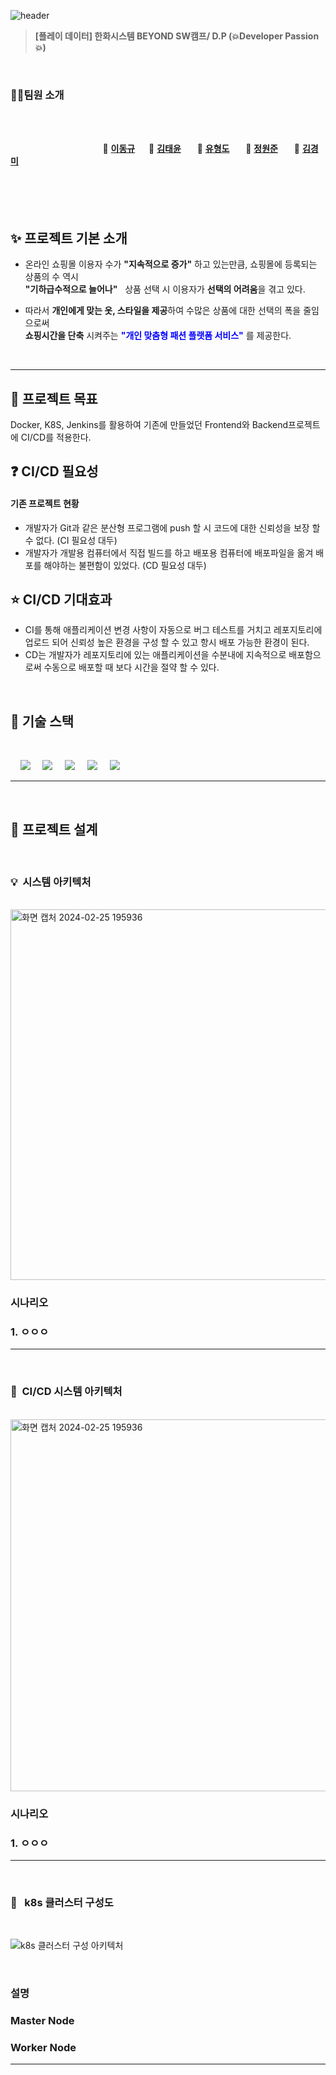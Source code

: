 ![header](https://capsule-render.vercel.app/api?type=Waving&color=F7BE81&height=250&section=header&text=👕LONUA👕&desc=All%20For%20Individual%20Customized%20Fashion&descSize=20&descAlign=50&descAlignY=70&fontSize=100&animation=fadeIn&fontColor=B404AE)

> **[플레이 데이터] 한화시스템 BEYOND SW캠프/ D.P (💥Developer Passion💥)**

<br>

### 🤼‍♂️팀원 소개

<br><br>

&nbsp;　&nbsp;　&nbsp;　&nbsp;　&nbsp;　&nbsp;　&nbsp;　&nbsp;　 🐻 **[이동규](https://github.com/PTCman)**&nbsp;　 🦁 **[김태윤](https://github.com/thanks9807)** &nbsp;　 🐶 **[유형도](https://github.com/hyungdoyou)** &nbsp;　 🐯 **[정원준](https://github.com/Wonjunmar)** &nbsp;　 🐺 **[김경미](https://github.com/asasd)**
<br><br><br><br><br>

## ✨ 프로젝트 기본 소개

- 온라인 쇼핑몰 이용자 수가 **"지속적으로 증가"** 하고 있는만큼, 쇼핑몰에 등록되는 상품의 수 역시  
  **"기하급수적으로 늘어나"** &nbsp;&nbsp;상품 선택 시 이용자가 **선택의 어려움**을 겪고 있다.

- 따라서 **개인에게 맞는 옷, 스타일을 제공**하여 수많은 상품에 대한 선택의 폭을 줄임으로써  
  **쇼핑시간을 단축** 시켜주는 **<span style="color:blue">"개인 맞춤형 패션 플랫폼 서비스"</span>** 를 제공한다.

<br>

---
## 📌 프로젝트 목표
Docker, K8S, Jenkins를 활용하여 기존에 만들었던 Frontend와 Backend프로젝트에 CI/CD를 적용한다.


## :question: CI/CD 필요성

#### 기존 프로젝트 현황
- 개발자가 Git과 같은 분산형 프로그램에 push 할 시 코드에 대한 신뢰성을 보장 할 수 없다. (CI 필요성 대두)
- 개발자가 개발용 컴퓨터에서 직접 빌드를 하고 배포용 컴퓨터에 배포파일을 옮겨 배포를 해야하는 불편함이 있었다. (CD 필요성 대두)
  
## :star: CI/CD 기대효과
- CI를 통해 애플리케이션 변경 사항이 자동으로 버그 테스트를 거치고 레포지토리에 업로드 되어 신뢰성 높은 환경을 구성 할 수 있고 항시 배포 가능한 환경이 된다.
- CD는 개발자가 레포지토리에 있는 애플리케이션을 수분내에 지속적으로 배포함으로써 수동으로 배포할 때 보다 시간을 절약 할 수 있다.
<br>

## 📌 기술 스택

<br>

&nbsp;&nbsp;&nbsp;&nbsp;<img src="https://img.shields.io/badge/GitHub-181717?style=flat&logo=GitHub&logoColor=white&color=black"></a></a>
&nbsp;&nbsp;&nbsp;&nbsp;<img src="https://img.shields.io/badge/Git-F05032?style=flat&logo=Git&logoColor=white&color=ffa500"></a></a>
&nbsp;&nbsp;&nbsp;&nbsp;<img src="https://img.shields.io/badge/Jenkins-D24939?style=flat&logo=jenkins&logoColor=white"/></a></a>
&nbsp;&nbsp;&nbsp;&nbsp;<img src="https://img.shields.io/badge/Docker-2496ED?style=flat&logo=Docker&logoColor=black&color=blue"/></a></a>
&nbsp;&nbsp;&nbsp;&nbsp;<img src="https://img.shields.io/badge/Kubernetes-326CE5?style=flat&logo=Kubernetes&logoColor=blue&color=skyblue"/></a></a>

---

<br>

## 💾 프로젝트 설계

<br>

### 💡&nbsp;&nbsp;시스템 아키텍처

<br>

<img width="593" alt="화면 캡처 2024-02-25 195936" src="https://github.com/beyond-sw-camp/be02-4th-developer_passion-fashion/assets/148875644/7383caa9-037b-470a-adc1-cc515ea11958">

<br>

### 시나리오

### 1. ㅇㅇㅇ

---

<br>

### 💽&nbsp;&nbsp;CI/CD 시스템 아키텍처

<br>

<img width="595" alt="화면 캡처 2024-02-25 195936" src="https://github.com/beyond-sw-camp/be02-4th-developer_passion-fashion/assets/148875644/37cb8f83-0455-4884-911c-a7f23f38e9bc">

<br>

### 시나리오

### 1. ㅇㅇㅇ

---

<br>

### 📁 &nbsp;&nbsp;k8s 클러스터 구성도

<br>

![k8s 클러스터 구성 아키텍처](https://github.com/beyond-sw-camp/be02-4th-developer_passion-fashion/assets/148875644/a5da4b34-27f3-4800-bd2b-e886c79986e9)

<br>

### 설명

### Master Node

### Worker Node

---

<!-- ## 💻 기능 명세서

<br>
<br>

<details>
<summary><b>🤵🏻‍♂️ 판매자</b></summary><br>
    <div>
    	 <details>
         <summary><b>판매자 회원가입</b></summary>
                  <br>
         <p><b>➡ 판매자가 [ 이메일 아이디, 패스워드, 브랜드명, 브랜드 고유키, 판매자명 ] 을 입력하여 회원가입한다. <br><br>
         <p><img src="https://github.com/beyond-sw-camp/be02-2nd-developer_passion-fashion/assets/148875644/81fa9faa-a9ed-4a73-a487-7f822004922d"/></p>
         </details><br>
    	 <details>
         <summary><b>판매자 로그인</b></summary>
                  <br>
         <p><b>➡ 판매자가 [ 이메일 아이디, 패스워드 ] 를 입력하여 로그인한다.</b></p><br>
         <p><img src="https://github.com/beyond-sw-camp/be02-2nd-developer_passion-fashion/assets/148875644/6de7b500-7ac2-43b9-b9a9-6cdea32c4e76"/></p>
         </details><br>
	    <details>
         <summary><b>판매 상품 등록</b></summary>
                  <br>
         <p><b>➡ 브랜드(판매자)가 [ 브랜드명, 카테고리, 스타일, 상품명, 상품수량, 가격, 상의 및 하의에 대한 치수,<br>
         &nbsp;&nbsp;&nbsp;&nbsp;&nbsp;상품 이미지 및 상품 설명 이미지 ] 를 입력하여 판매 상품을 등록한다.</b></p><br>
         <p><img src="https://github.com/hyungdoyou/LONUA_Project/assets/148875644/a2c60f39-efe1-4ffa-916b-f88726e397f7"/></p>
         </details><br>
    </div>
</details>

--- -->
